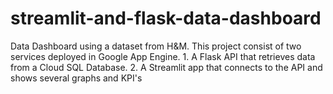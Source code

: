 # streamlit-and-flask-data-dashboard
Data Dashboard using a dataset from H&amp;M. This project consist of two services deployed in Google App Engine. 1. A Flask API that retrieves data from a Cloud SQL Database. 2. A Streamlit app that connects to the API and shows several graphs and KPI's
